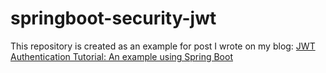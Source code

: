# springboot-security-jwt

This repository is created as an example for post I wrote on my blog: [JWT Authentication Tutorial: An example using Spring Boot](http://svlada.com/jwt-token-authentication-with-spring-boot/)
